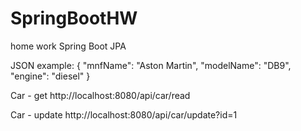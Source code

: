 # SpringBootHW
home work Spring Boot JPA

JSON example:
 {
"mnfName": "Aston Martin",
"modelName": "DB9",
"engine": "diesel"
}

Car - get
http://localhost:8080/api/car/read

Car - update
http://localhost:8080/api/car/update?id=1

